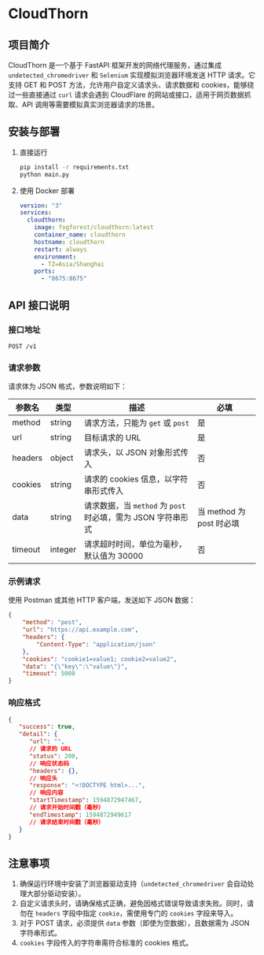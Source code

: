 # CloudThorn

## 项目简介

CloudThorn 是一个基于 FastAPI 框架开发的网络代理服务，通过集成 `undetected_chromedriver` 和 `Selenium` 实现模拟浏览器环境发送 HTTP 请求。它支持 GET 和 POST 方法，允许用户自定义请求头、请求数据和 cookies，能够绕过一些直接通过 `curl` 请求会遇到 CloudFlare 的网站或接口，适用于网页数据抓取、API 调用等需要模拟真实浏览器请求的场景。

## 安装与部署

1. 直接运行

   ```bash
   pip install -r requirements.txt
   python main.py
   ```


2. 使用 Docker 部署

   ```yaml
   version: "3"
   services:
     cloudthorn:
       image: fogforest/cloudthorn:latest
       container_name: cloudthorn
       hostname: cloudthorn
       restart: always
       environment:
         - TZ=Asia/Shanghai
       ports:
         - "8675:8675"
   ```

## API 接口说明

### 接口地址

`POST /v1`

### 请求参数

请求体为 JSON 格式，参数说明如下：

| 参数名  | 类型    | 描述                                                         | 必填                     |
| ------- | ------- | ------------------------------------------------------------ | ------------------------ |
| method  | string  | 请求方法，只能为 `get` 或 `post`                             | 是                       |
| url     | string  | 目标请求的 URL                                               | 是                       |
| headers | object  | 请求头，以 JSON 对象形式传入                                 | 否                       |
| cookies | string  | 请求的 cookies 信息，以字符串形式传入                        | 否                       |
| data    | string  | 请求数据，当 `method` 为 `post` 时必填，需为 JSON 字符串形式 | 当 method 为 post 时必填 |
| timeout | integer | 请求超时时间，单位为毫秒，默认值为 30000                     | 否                       |

### 示例请求

使用 Postman 或其他 HTTP 客户端，发送如下 JSON 数据：

```json
{
    "method": "post",
    "url": "https://api.example.com",
    "headers": {
        "Content-Type": "application/json"
    },
    "cookies": "cookie1=value1; cookie2=value2",
    "data": "{\"key\":\"value\"}",
    "timeout": 5000
}
```

### 响应格式

```json
{
   "success": true,
   "detail": {
      "url": "",
      // 请求的 URL
      "status": 200,
      // 响应状态码
      "headers": {},
      // 响应头
      "response": "<!DOCTYPE html>...",
      // 响应内容
      "startTimestamp": 1594872947467,
      // 请求开始时间戳（毫秒）
      "endTimestamp": 1594872949617
      // 请求结束时间戳（毫秒）
   }
}
```

## 注意事项

1. 确保运行环境中安装了浏览器驱动支持（`undetected_chromedriver` 会自动处理大部分驱动安装）。
2. 自定义请求头时，请确保格式正确，避免因格式错误导致请求失败。同时，请勿在 `headers` 字段中指定 `cookie`，需使用专门的 `cookies` 字段来导入。
3. 对于 POST 请求，必须提供 `data` 参数（即使为空数据），且数据需为 JSON 字符串形式。
4. `cookies` 字段传入的字符串需符合标准的 cookies 格式。


